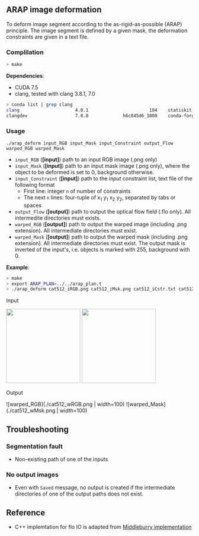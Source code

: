## ARAP image deformation

To deform image segment according to the as-rigid-as-possible (ARAP) principle.
The image segment is defined by a given mask, the deformation constraints are given in a text file.

### Complilation

```sh
> make
```
**Dependencies**:
- CUDA 7.5
- clang, tested with clang 3.8.1, 7.0
```sh
> conda list | grep clang
clang                     4.0.1                       104    statiskit
clangdev                  7.0.0             h6c845d6_1000    conda-forge/label/gcc7
```

### Usage
`./arap_deform input_RGB input_Mask input_Constraint output_Flow warped_RGB warped_Mask`

- `input_RGB` (**[input]**) path to an input RGB image (.png only)
- `input_Mask` (**[input]**) path to an input mask image (.png only), where the object to
be deformed is set to 0, background otherwise.
- `input_Constraint` (**[input]**) path to the *input* constraint list, text file of the following format
  - First line: integer `n` of number of constraints
  - The next `n` lines: four-tuple of x<sub>1</sub> y<sub>1</sub> x<sub>2</sub> y<sub>2</sub>, separated by tabs or spaces
- `output_Flow` (**[output]**) path to output the optical flow field (.flo only). All intermedite directories must exists.
- `warped_RGB` (**[output]**) path to output the warped image (including .png extension). All intermediate directories must exist.
- `warped_Mask` (**[output]**) path to output the warped mask (including .png extension). All intermediate directories must exist. The output mask is inverted of the input's, i.e. objects is marked with 255, background with 0.

**Example**:
```sh
> make
> export ARAP_PLAN=../../arap_plan.t
> ./arap_deform cat512_iRGB.png cat512_iMsk.png cat512_iCstr.txt cat512_oFlo.flo cat512_oRGB.png cat512_oMsk.png
```
Input

<img src="https://github.com/lhoangan/arap_flow/blob/master/ARAP/deformation/cat512_iRGB.png" width="200" height="200"> <img src="https://github.com/lhoangan/arap_flow/blob/master/ARAP/deformation/cat512_iMsk.png" width="200" height="200">

Output

![warped_RGB](./cat512_wRGB.png | width=100) ![warped_Mask](./cat512_wMsk.png | width=100)

## Troubleshooting

### Segmentation fault
- Non-existing path of one of the inputs

### No output images
- Even with `Saved` message, no output is created if the intermediate directories
of one of the output paths does not exist.

## Reference
- C++ implemtation for flo IO is adapted from [Middleburry implementation](http://vision.middlebury.edu/flow/code/flow-code/flowIO.cpp)

